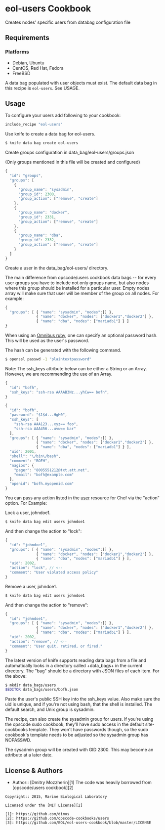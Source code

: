 eol-users Cookbook
==============
Creates nodes' specific users from databag configuration file


Requirements
------------
### Platforms
- Debian, Ubuntu
- CentOS, Red Hat, Fedora
- FreeBSD

A data bag populated with user objects must exist. The default data
bag in this recipe is `eol-users`. See USAGE.


Usage
-----

To configure your users add following to your cookbook:

```ruby
include_recipe "eol-users"
```

Use knife to create a data bag for eol-users.

```bash
$ knife data bag create eol-users
```
Create groups configuration in data_bag/eol-users/groups.json

(Only groups mentioned in this file will be created and configured)

``` javascript
{
  "id": "groups",
  "groups": [
    { 
      "group_name": "sysadmin",
      "group_id": 2300,
      "group_action": ["remove", "create"]
    },
    {
      "group_name": "docker",
      "group_id": 2331,
      "group_action": ["remove", "create"]
    },
    {
      "group_name": "dba",
      "group_id": 2332,
      "group_action": ["remove", "create"]
    }
  ]
}
```

Create a user in the data_bag/eol-users/ directory.

The main difference from opscode/users cookbook data bags -- for every user
groups you have to include not only groups name, but also nodes where this group
should be installed for a particular user. Empty nodes array will make sure
that user will be member of the group on all nodes. For example:

```javascript
{
  "groups": [ { "name": "sysadmin", "nodes":[] },
              { "name": "docker", "nodes": ["docker1","docker2"] },
              { "name": "dba", "nodes": ["mariadb1"] } ]
}
```

When using an [Omnibus ruby](http://tickets.opscode.com/browse/CHEF-2848), 
one can specify an optional password hash. This will be used as the 
user's password.

The hash can be generated with the following command.

```bash
$ openssl passwd -1 "plaintextpassword"
```

Note: The ssh_keys attribute below can be either a String or an Array. 
However, we are recommending the use of an Array.

```javascript
{
  "id": "bofh",
  "ssh_keys": "ssh-rsa AAAAB3Nz...yhCw== bofh",
}
```

```javascript
{
  "id": "bofh",
  "password": "$1$d...HgH0",
  "ssh_keys": [
    "ssh-rsa AAA123...xyz== foo",
    "ssh-rsa AAA456...uvw== bar"
  ],
  "groups": [ { "name": "sysadmin", "nodes":[] },
              { "name": "docker", "nodes": ["docker1","docker2"] },
              { "name": "dba", "nodes": ["mariadb1"] } ],
  "uid": 2001,
  "shell": "\/bin\/bash",
  "comment": "BOFH",
  "nagios": {
    "pager": "8005551212@txt.att.net",
    "email": "bofh@example.com"
  },
  "openid": "bofh.myopenid.com"
}
```

You can pass any action listed in the 
[user](http://docs.opscode.com/chef/resources.html#id237) 
resource for Chef via the "action" option. For Example:

Lock a user, johndoe1.

```bash
$ knife data bag edit users johndoe1
```

And then change the action to "lock":

```javascript
{
  "id": "johndoe1",
  "groups": [ { "name": "sysadmin", "nodes":[] },
              { "name": "docker", "nodes": ["docker1","docker2"] },
              { "name": "dba", "nodes": ["mariadb1"] } ],
  "uid": 2002,
  "action": "lock", // <--
  "comment": "User violated access policy"
}
```

Remove a user, johndoe1.

```bash
$ knife data bag edit users johndoe1
```

And then change the action to "remove":

```javascript
{
  "id": "johndoe1",
  "groups": [ { "name": "sysadmin", "nodes":[] },
              { "name": "docker", "nodes": ["docker1","docker2"] },
              { "name": "dba", "nodes": ["mariadb1"] } ],
  "uid": 2002,
  "action": "remove", // <--
  "comment": "User quit, retired, or fired."
}
```

The latest version of knife supports reading data bags from a file
and automatically looks in a directory called +data_bags+ in the
current directory. The "bag" should be a directory with JSON files
of each item. For the above:

```bash
$ mkdir data_bags/users
$EDITOR data_bags/users/bofh.json
```

Paste the user's public SSH key into the ssh_keys value. Also make
sure the uid is unique, and if you're not using bash, that the shell
is installed. The default search, and Unix group is sysadmin.

The recipe, can also create the sysadmin group for users. If
you're using the opscode sudo cookbook, they'll have sudo access in
the default site-cookbooks template. They won't have passwords though,
so the sudo cookbook's template needs to be adjusted so the sysadmin
group has NOPASSWD.

The sysadmin group will be created with GID 2300. This may become an
attribute at a later date.

License & Authors
-----------------
- Author:: [Dmitry Mozzherin][1]
The code was heavily borrowed from [opscode/users cookbook][2]

```text
Copyright:: 2015, Marine Biological Laboratory

Licensed under the [MIT License][2]

[1]: https://github.com/dimus
[2]: https://github.com/opscode-cookbooks/users
[3]: https://github.com/EOL/eol-users-cookbook/blob/master/LICENSE

